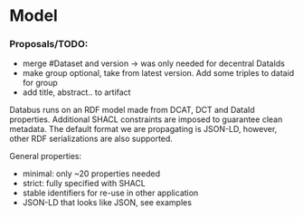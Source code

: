 # Model

### Proposals/TODO:

* merge #Dataset and version -> was only needed for decentral DataIds
* make group optional, take from latest version. Add some triples to dataid for group
* add title, abstract.. to artifact



Databus runs on an RDF model made from DCAT, DCT and DataId properties. Additional SHACL constraints are imposed to guarantee clean metadata. The default format we are propagating is JSON-LD, however, other RDF serializations are also supported.

General properties:

* minimal: only \~20 properties needed
* strict: fully specified with SHACL
* stable identifiers for re-use in other application
* JSON-LD that looks like JSON, see examples
